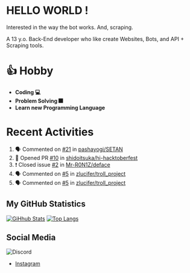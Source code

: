 # HELLO WORLD !

Interested in the way the bot works. And, scraping.

A 13 y.o. Back-End developer who like create Websites, Bots, and API + Scraping tools.

# 👍 Hobby

- **Coding 💻**
- **Problem Solving 🎆**
- **Learn new Programming Language**

# Recent Activities

<!--START_SECTION:activity-->
1. 🗣 Commented on [#21](https://github.com/pashayogi/SETAN/issues/21) in [pashayogi/SETAN](https://github.com/pashayogi/SETAN)
2. 💪 Opened PR [#10](https://github.com/shidoitsuka/hi-hacktoberfest/pull/10) in [shidoitsuka/hi-hacktoberfest](https://github.com/shidoitsuka/hi-hacktoberfest)
3. ❗️ Closed issue [#2](https://github.com/Mr-R0N1Z/deface/issues/2) in [Mr-R0N1Z/deface](https://github.com/Mr-R0N1Z/deface)
4. 🗣 Commented on [#5](https://github.com/zlucifer/troll_project/issues/5) in [zlucifer/troll_project](https://github.com/zlucifer/troll_project)
5. 🗣 Commented on [#5](https://github.com/zlucifer/troll_project/issues/5) in [zlucifer/troll_project](https://github.com/zlucifer/troll_project)
<!--END_SECTION:activity-->

## My GitHub Statistics
[![GiHhub Stats](https://github-readme-stats.vercel.app/api?username=hansputera&show_icons=true&theme=dark)](https://github.com/hansputera)
[![Top Langs](https://github-readme-stats.vercel.app/api/top-langs/?username=hansputera&layout=compact&theme=dark)](https://github.com/hansputera)

## Social Media

![Discord](https://discord.c99.nl/widget/theme-3/642518159013969920.png)
- [Instagram](https://instagram.com/hanif.dwy.putra12)
